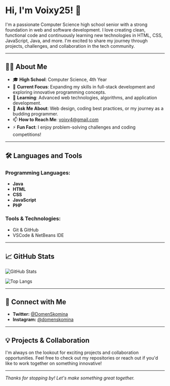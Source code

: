 <!-- Hi there, welcome to my profile! -->

# Hi, I'm Voixy25! 👋

I'm a passionate Computer Science high school senior with a strong foundation in web and software development. I love creating clean, functional code and continuously learning new technologies in HTML, CSS, JavaScript, Java, and more. I'm excited to share my journey through projects, challenges, and collaboration in the tech community.

---

## 👨‍💻 About Me

- 🎓 **High School**: Computer Science, 4th Year  
- 🔭 **Current Focus**: Expanding my skills in full-stack development and exploring innovative programming concepts.
- 🌱 **Learning**: Advanced web technologies, algorithms, and application development.
- 💬 **Ask Me About**: Web design, coding best practices, or my journey as a budding programmer.
- 📫 **How to Reach Me**: [voixy4@gmail.com](mailto:voixy4@gmail.com)
- ⚡ **Fun Fact**: I enjoy problem-solving challenges and coding competitions!

---

## 🛠️ Languages and Tools

### Programming Languages:
- **Java**
- **HTML**  
- **CSS**  
- **JavaScript**  
- **PHP**  

### Tools & Technologies:
- Git & GitHub  
- VSCode & NetBeans IDE

---

## 📈 GitHub Stats

<!-- You can use your GitHub stats card to visually showcase your contributions -->
![GitHub Stats](https://github-readme-stats.vercel.app/api?username=voixy25&show_icons=true&theme=radical)

<!-- Optionally, include a top languages card -->
![Top Langs](https://github-readme-stats.vercel.app/api/top-langs/?username=voixy25&layout=compact&theme=radical)

---

## 🔗 Connect with Me

- **Twitter:** [@DomenSkomina](https://twitter.com/DomenSkomina)
- **Instagram:** [@domenskomina](https://instagram.com/domenskomina)  

---

## 💡 Projects & Collaboration

I'm always on the lookout for exciting projects and collaboration opportunities. Feel free to check out my repositories or reach out if you'd like to work together on something innovative!

---

*Thanks for stopping by! Let's make something great together.*
